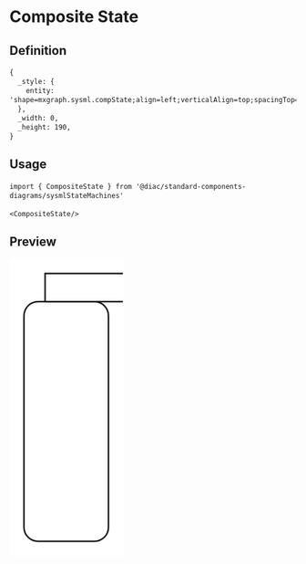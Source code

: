# Composite State

## Definition

```
{
  _style: { 
    entity: 'shape=mxgraph.sysml.compState;align=left;verticalAlign=top;spacingTop=-3;spacingLeft=18;strokeWidth=1;recursiveResize=0;html=1;',
  },
  _width: 0,
  _height: 190,
}
```

## Usage

```
import { CompositeState } from '@diac/standard-components-diagrams/sysmlStateMachines'

<CompositeState/>
```

## Preview

<img src="./composite-state.png" width="200"/>
